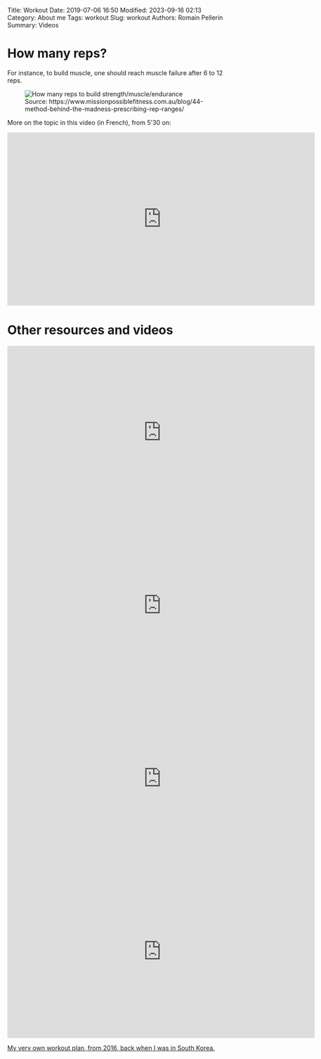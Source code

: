 Title: Workout
Date: 2019-07-06 16:50
Modified: 2023-09-16 02:13
Category: About me
Tags: workout
Slug: workout
Authors: Romain Pellerin
Summary: Videos

# How many reps?

For instance, to build muscle, one should reach muscle failure after 6 to 12 reps.

<figure class="center">
<img alt="How many reps to build strength/muscle/endurance" src="{static}/images/workout-reps.jpg" />
<figcaption>Source: https://www.missionpossiblefitness.com.au/blog/44-method-behind-the-madness-prescribing-rep-ranges/</figcaption>
</figure>

More on the topic in this video (in French), from 5'30 on:

<iframe width="700" height="394" src="https://www.youtube-nocookie.com/embed/UgoItZgNuAM" frameborder="0" allow="accelerometer; autoplay; encrypted-media; gyroscope; picture-in-picture" allowfullscreen></iframe>

# Other resources and videos

<iframe width="700" height="394" src="https://www.youtube-nocookie.com/embed/BkS1-El_WlE" frameborder="0" allow="accelerometer; autoplay; encrypted-media; gyroscope; picture-in-picture" allowfullscreen></iframe>

<iframe width="700" height="394" src="https://www.youtube-nocookie.com/embed/m2LfqLLjWE4" frameborder="0" allow="accelerometer; autoplay; encrypted-media; gyroscope; picture-in-picture" allowfullscreen></iframe>

<iframe width="700" height="394" src="https://www.youtube-nocookie.com/embed/XM8-SyMFrRc" frameborder="0" allow="accelerometer; autoplay; encrypted-media; gyroscope; picture-in-picture" allowfullscreen></iframe>

<iframe width="700" height="394" src="https://www.youtube-nocookie.com/embed/8U6mHtWTs6Y" frameborder="0" allow="accelerometer; autoplay; encrypted-media; gyroscope; picture-in-picture" allowfullscreen></iframe>

[My very own workout plan, from 2016, back when I was in South Korea.]({static}/extra/WORKOUT.pdf)
